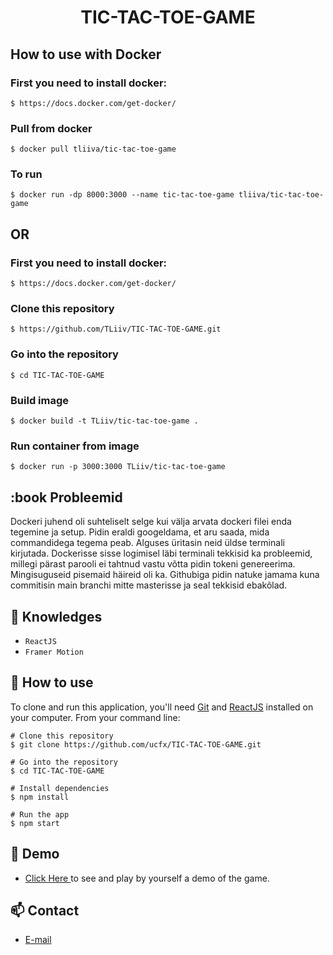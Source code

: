 <h1 align="center">TIC-TAC-TOE-GAME</h1>

## How to use with Docker

### First you need to install docker:
```
$ https://docs.docker.com/get-docker/
```

### Pull from docker
```
$ docker pull tliiva/tic-tac-toe-game
```
### To run
```
$ docker run -dp 8000:3000 --name tic-tac-toe-game tliiva/tic-tac-toe-game
```

## OR 

### First you need to install docker:
```
$ https://docs.docker.com/get-docker/
```

### Clone this repository
```
$ https://github.com/TLiiv/TIC-TAC-TOE-GAME.git
```

### Go into the repository
```
$ cd TIC-TAC-TOE-GAME
```

### Build image
```
$ docker build -t TLiiv/tic-tac-toe-game .
```

### Run container from image
```
$ docker run -p 3000:3000 TLiiv/tic-tac-toe-game
```
## :book Probleemid
Dockeri juhend oli suhteliselt selge kui välja arvata dockeri filei enda tegemine ja setup. Pidin eraldi googeldama, et aru saada, mida commandidega tegema peab. Alguses üritasin neid üldse terminali kirjutada. Dockerisse sisse logimisel läbi terminali tekkisid ka probleemid, millegi pärast parooli ei tahtnud vastu võtta pidin tokeni genereerima.  Mingisuguseid pisemaid häireid oli ka. Githubiga pidin natuke jamama kuna commitisin main branchi mitte masterisse ja seal tekkisid ebakõlad.



## :rocket: Knowledges
 - `ReactJS`
 - `Framer Motion`

## :book: How to use
To clone and run this application, you'll need [Git](https://git-scm.com/downloads) and [ReactJS](https://react.dev/) installed on your computer. From your command line:

```
# Clone this repository
$ git clone https://github.com/ucfx/TIC-TAC-TOE-GAME.git

# Go into the repository
$ cd TIC-TAC-TOE-GAME

# Install dependencies
$ npm install

# Run the app
$ npm start
```
## :link: Demo
  - <a target="_blank" href="https://ucfx.github.io/TIC-TAC-TOE-GAME/"> Click Here </a> to see and play by yourself a demo of the game.

## :mailbox: Contact
  - <a target="_blank" href="mailto:ucefhammadi@gmail.com">E-mail</a>

